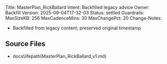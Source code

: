 Title: MasterPlan_RickBallard
Intent: Backfilled legacy advice
Owner: Backfill
Version: 2025-09-04T17-32-03
Status: settled
Guardrails:
  MaxSizeKB: 256
  MaxCadenceMins: 30
  MaxChangePct: 20
Change-Notes:
  - Backfilled from legacy content; preserved original timestamp

## Source Files
- docs\lifepath\MasterPlan_RickBallard_v1.md)
